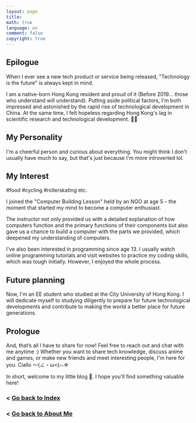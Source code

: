 ```yaml
---
layout: page
title: 
math: true
language: en
comment: false
copyright: true
---
```

## Epilogue
When I ever see a new tech product or service being released, "Technology is the future" is always kept in mind.

I am a native-born Hong Kong resident and proud of it (Before 2019... those who understand will understand). Putting aside political factors, I'm both impressed and astonished by the rapid rise of technological development in China. At the same time, I felt hopeless regarding Hong Kong's lag in scientific research and technological development. 😮‍💨

## My Personality
I'm a cheerful person and curious about everything.
You might think I don't usually have much to say, but that's just because I'm more introverted lol.

## My Interest
#food #cycling #rollerskating etc.

I joined the "Computer Building Lesson" held by an NGO at age 5 – the moment that started my mind to become a computer enthusiast.

The instructor not only provided us with a detailed explanation of how computers function and the primary functions of their components but also gave us a chance to build a computer with the parts we provided, which deepened my understanding of computers.

I've also been interested in programming since age 13. I usually watch online programming tutorials and visit websites to practice my coding skills, which was tough initially. However, I enjoyed the whole process.

## Future planning
Now, I'm an EE student who studied at the City University of Hong Kong. I will dedicate myself to studying diligently to prepare for future technological developments and contribute to making the world a better place for future generations.

## Prologue
And, that’s all I have to share for now! Feel free to reach out and chat with me anytime :) Whether you want to share tech knowledge, discuss anime and games, or make new friends and meet interesting people, I'm here for you. Ciallo ～(∠・ω<)⌒☆

In short, welcome to my little blog 👋. I hope you'll find something valuable here!

### < [Go back to Index](https://lolicon.wtf/about/self_intro)
### < [Go back to About Me](https://lolicon.wtf/about)
